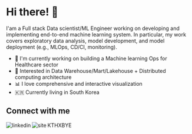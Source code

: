 # **Hi there!** 👋

I'am a Full stack Data scientist/ML Engineer working on developing and implementing end-to-end machine learning system. In particular, my work covers exploratory data analysis, model development, and model deployment (e.g., MLOps, CD/CI, monitoring).

- 🔭 I'm currently working on building a Machine learning Ops for Healthcare sector
- 🌱 Interested in Data Warehouse/Mart/Lakehouse + Distributed computing architecture
- 📊 I love comprehensive and interactive visualization
- 🇰🇷  Currently living in South Korea

## Connect with me

[<img align="left" alt="linkedin" src="https://img.shields.io/badge/LinkedIn-0077B5?style=for-the-badge&logo=linkedin&logoColor=white" />](https://www.linkedin.com/in/hattajr/)
[<img align="left" alt="site" src="https://img.shields.io/badge/website-000000?style=for-the-badge&logo=About.me&logoColor=white" />](https://hattajr.github.io/)


KTHXBYE
